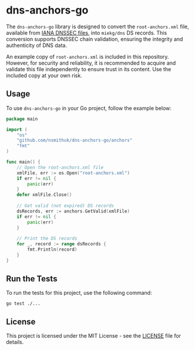 # dns-anchors-go

The `dns-anchors-go` library is designed to convert the `root-anchors.xml` file, available from [IANA DNSSEC files](https://www.iana.org/dnssec/files), into `miekg/dns` DS records. This conversion supports DNSSEC chain validation, ensuring the integrity and authenticity of DNS data.

An example copy of `root-anchors.xml` is included in this repository. However, for security and reliability, it is recommended to acquire and validate this file independently to ensure trust in its content. Use the included copy at your own risk.

## Usage

To use `dns-anchors-go` in your Go project, follow the example below:
```go
package main

import (
    "os"
    "github.com/nsmithuk/dns-anchors-go/anchors"
    "fmt"
)

func main() {
    // Open the root-anchors.xml file
    xmlFile, err := os.Open("root-anchors.xml")
    if err != nil {
        panic(err)
    }
    defer xmlFile.Close()
    
    // Get valid (not expired) DS records
    dsRecords, err := anchors.GetValid(xmlFile)
    if err != nil {
        panic(err)
    }
    
    // Print the DS records
    for _, record := range dsRecords {
        fmt.Println(record)
    }
}
```

## Run the Tests

To run the tests for this project, use the following command:
```shell
go test ./...
```

## License

This project is licensed under the MIT License - see the [LICENSE](LICENSE) file for details.
